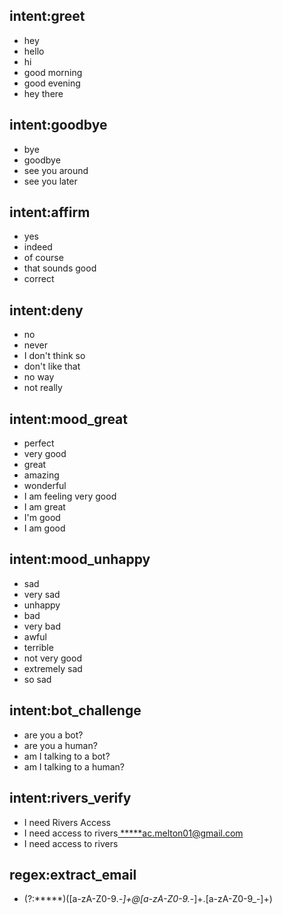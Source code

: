 ## intent:greet
- hey
- hello
- hi
- good morning
- good evening
- hey there

## intent:goodbye
- bye
- goodbye
- see you around
- see you later

## intent:affirm
- yes
- indeed
- of course
- that sounds good
- correct

## intent:deny
- no
- never
- I don't think so
- don't like that
- no way
- not really

## intent:mood_great
- perfect
- very good
- great
- amazing
- wonderful
- I am feeling very good
- I am great
- I'm good
- I am good

## intent:mood_unhappy
- sad
- very sad
- unhappy
- bad
- very bad
- awful
- terrible
- not very good
- extremely sad
- so sad

## intent:bot_challenge
- are you a bot?
- are you a human?
- am I talking to a bot?
- am I talking to a human?

## intent:rivers_verify
- I need Rivers Access
- I need access to rivers[ *****ac.melton01@gmail.com](extract_email)
- I need access to rivers

## regex:extract_email
- (?:\*\*\*\*\*)([a-zA-Z0-9._-]+@[a-zA-Z0-9._-]+\.[a-zA-Z0-9_-]+)
